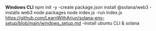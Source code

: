 **Windows CLI**
npm init -y
-create package.json
install @solana/web3
-installs web3 node packages
node index.js
-run index.js
https://github.com/LearnWithArjun/solana-env-setup/blob/main/windows_setup.md
-install ubuntu CLI & solana
